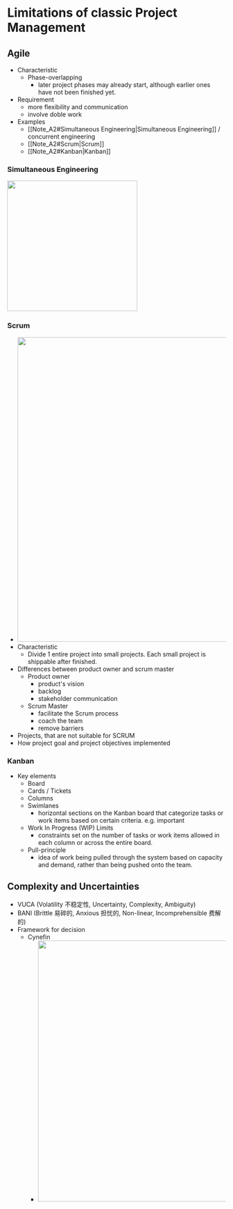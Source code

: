 # Limitations of classic Project Management 


## Agile 
- Characteristic 
	- Phase-overlapping 
		- later project phases may already start, although earlier ones have not been finished yet. 
- Requirement 
	- more flexibility and communication 
	- involve doble work 
- Examples 
	- [[Note_A2#Simultaneous Engineering|Simultaneous Engineering]] / concurrent engineering 
	- [[Note_A2#Scrum|Scrum]] 
	- [[Note_A2#Kanban|Kanban]] 

### Simultaneous Engineering 
<img src="https://github.com/xiaomeng-huang-study/images_ProjectManagement/blob/main/Scrennshot_2024-01-25_14-27-41.png?raw=" width="300" /> 

### Scrum 
- <img src="https://github.com/xiaomeng-huang-study/images_ProjectManagement/blob/main/Scrennshot_2024-01-25_14-30-35.png?raw=" width="700" /> 
- Characteristic 
	- Divide 1 entire project into small projects. Each small project is shippable after finished. 
- Differences between product owner and scrum master 
	- Product owner 
		- product's vision 
		- backlog 
		- stakeholder communication 
	- Scrum Master 
		- facilitate the Scrum process 
		- coach the team 
		- remove barriers 
- Projects, that are not suitable for SCRUM 
- How project goal and project objectives implemented 

### Kanban 
- Key elements 
	- Board 
	- Cards / Tickets 
	- Columns 
	- Swimlanes 
		- horizontal sections on the Kanban board that categorize tasks or work items based on certain criteria. e.g. important 
	- Work In Progress (WIP) Limits 
		- constraints set on the number of tasks or work items allowed in each column or across the entire board. 
	- Pull-principle 
		- idea of work being pulled through the system based on capacity and demand, rather than being pushed onto the team. 


## Complexity and Uncertainties 
- VUCA (Volatility 不稳定性, Uncertainty, Complexity, Ambiguity) 
- BANI (Brittle 易碎的, Anxious 担忧的, Non-linear, Incomprehensible 费解的) 
- Framework for decision 
	- Cynefin 
		- <img src="https://github.com/xiaomeng-huang-study/images_ProjectManagement/blob/main/Scrennshot_2024-01-25_15-36-25.png?raw=" width="600" /> 
